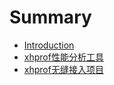 # Summary

* [Introduction](README.md)
* [xhprof性能分析工具](src/xhprof.md)
* [xhprof无缝接入项目](src/best_xhprof.md)


